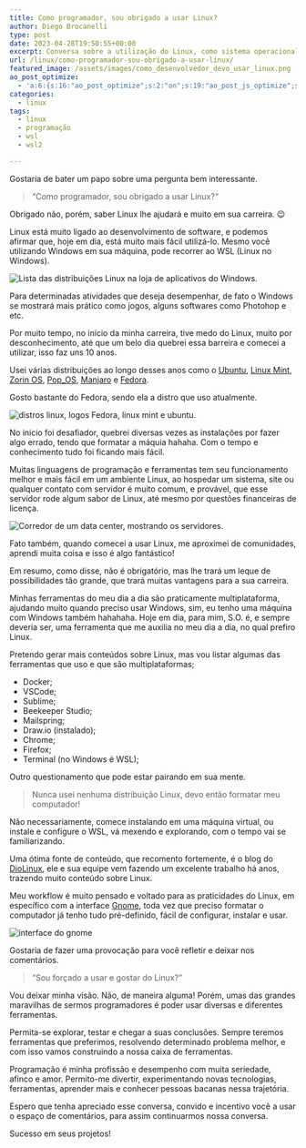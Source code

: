 ```yaml
---
title: Como programador, sou obrigado a usar Linux?
author: Diego Brocanelli
type: post
date: 2023-04-28T19:50:55+00:00
excerpt: Conversa sobre a utilização do Linux, como sistema operacional de um desenvolvedor de software.
url: /linux/como-programador-sou-obrigado-a-usar-linux/
featured_image: /assets/images/como_desenvolvedor_devo_usar_linux.png
ao_post_optimize:
  - 'a:6:{s:16:"ao_post_optimize";s:2:"on";s:19:"ao_post_js_optimize";s:2:"on";s:20:"ao_post_css_optimize";s:2:"on";s:12:"ao_post_ccss";s:2:"on";s:16:"ao_post_lazyload";s:2:"on";s:15:"ao_post_preload";s:0:"";}'
categories:
  - linux
tags:
  - linux
  - programação
  - wsl
  - wsl2

---
```

Gostaria de bater um papo sobre uma pergunta bem interessante.

> “Como programador, sou obrigado a usar Linux?“

Obrigado não, porém, saber Linux lhe ajudará e muito em sua carreira. 😉

Linux está muito ligado ao desenvolvimento de software, e podemos afirmar que, hoje em dia, está muito mais fácil utilizá-lo. Mesmo você utilizando Windows em sua máquina, pode recorrer ao WSL (Linux no Windows).

![Lista das distribuições Linux na loja de aplicativos do Windows.](/assets/images/linux_no_windows.png#center)

Para determinadas atividades que deseja desempenhar, de fato o Windows se mostrará mais prático como jogos, alguns softwares como Photohop e etc.

Por muito tempo, no início da minha carreira, tive medo do Linux, muito por desconhecimento, até que um belo dia quebrei essa barreira e comecei a utilizar, isso faz uns 10 anos.

Usei várias distribuições ao longo desses anos como o [Ubuntu](https://ubuntu.com/), [Linux Mint](https://linuxmint.com/), [Zorin OS](https://zorin.com/os/), [Pop_OS](https://pop.system76.com/), [Manjaro](https://manjaro.org/) e [Fedora](https://fedoraproject.org/). 

Gosto bastante do Fedora, sendo ela a distro que uso atualmente.

![distros linux, logos Fedora, linux mint e ubuntu.](/assets/images/distros.png#center)

No início foi desafiador, quebrei diversas vezes as instalações por fazer algo errado, tendo que formatar a máquia hahaha. Com o tempo e conhecimento tudo foi ficando mais fácil.

Muitas linguagens de programação e ferramentas tem seu funcionamento melhor e mais fácil em um ambiente Linux, ao hospedar um sistema, site ou qualquer contato com servidor é muito comum, e provável, que esse servidor rode algum sabor de Linux, até mesmo por questões financeiras de licença.

![Corredor de um data center, mostrando os servidores.](/assets/images/servidores.jpg#center)

Fato também, quando comecei a usar Linux, me aproximei de comunidades, aprendi muita coisa e isso é algo fantástico!

Em resumo, como disse, não é obrigatório, mas lhe trará um leque de possibilidades tão grande, que trará muitas vantagens para a sua carreira.

Minhas ferramentas do meu dia a dia são praticamente multiplataforma, ajudando muito quando preciso usar Windows, sim, eu tenho uma máquina com Windows também hahahaha. Hoje em dia, para mim, S.O. é, e sempre deveria ser, uma ferramenta que me auxilia no meu dia a dia, no qual prefiro Linux.

Pretendo gerar mais conteúdos sobre Linux, mas vou listar algumas das ferramentas que uso e que são multiplataformas;

* Docker;
* VSCode;
* Sublime;
* Beekeeper Studio; 
* Mailspring; 
* Draw.io (instalado); 
* Chrome; 
* Firefox; 
* Terminal (no Windows é WSL); 

Outro questionamento que pode estar pairando em sua mente.

> Nunca usei nenhuma distribuição Linux, devo então formatar meu computador!

Não necessariamente, comece instalando em uma máquina virtual, ou instale e configure o WSL, vá mexendo e explorando, com o tempo vai se familiarizando.

Uma ótima fonte de conteúdo, que recomento fortemente, é o blog do [DioLinux](https://diolinux.com.br/), ele e sua equipe vem fazendo um excelente trabalho há anos, trazendo muito conteúdo sobre Linux.

Meu workflow é muito pensado e voltado para as praticidades do Linux, em específico com a interface [Gnome](https://www.gnome.org/), toda vez que preciso formatar o computador já tenho tudo pré-definido, fácil de configurar, instalar e usar.

![interface do gnome](/assets/images/gnome-1024x576.jpg#center)

Gostaria de fazer uma provocação para você refletir e deixar nos comentários.

> “Sou forçado a usar e gostar do Linux?”

Vou deixar minha visão. Não, de maneira alguma! Porém, umas das grandes maravilhas de sermos programadores é poder usar diversas e diferentes ferramentas.

Permita-se explorar, testar e chegar a suas conclusões. Sempre teremos ferramentas que preferimos, resolvendo determinado problema melhor, e com isso vamos construindo a nossa caixa de ferramentas.

Programação é minha profissão e desempenho com muita seriedade, afinco e amor. Permito-me divertir, experimentando novas tecnologias, ferramentas, aprender mais e conhecer pessoas bacanas nessa trajetória.

Espero que tenha apreciado esse conversa, convido e incentivo você a usar o espaço de comentários, para assim continuarmos nossa conversa.

Sucesso em seus projetos!